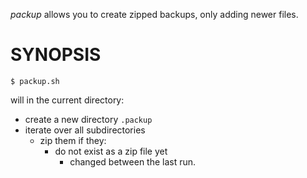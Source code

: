*packup* allows you to create zipped backups, only adding newer files.

# SYNOPSIS

`$ packup.sh`

will in the current directory:
- create a new directory `.packup` 
- iterate over all subdirectories
  - zip them if they:
    - do not exist as a zip file yet
		- changed between the last run.
    

